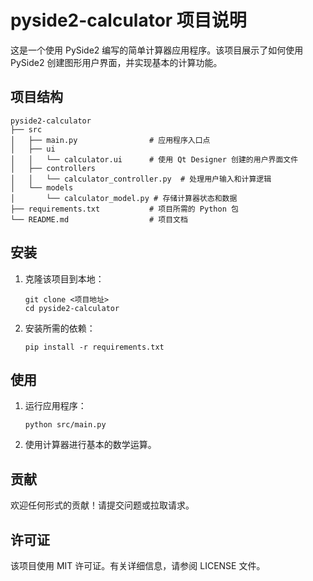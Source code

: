 # pyside2-calculator 项目说明

这是一个使用 PySide2 编写的简单计算器应用程序。该项目展示了如何使用 PySide2 创建图形用户界面，并实现基本的计算功能。

## 项目结构

```
pyside2-calculator
├── src
│   ├── main.py                # 应用程序入口点
│   ├── ui
│   │   └── calculator.ui      # 使用 Qt Designer 创建的用户界面文件
│   ├── controllers
│   │   └── calculator_controller.py  # 处理用户输入和计算逻辑
│   └── models
│       └── calculator_model.py # 存储计算器状态和数据
├── requirements.txt           # 项目所需的 Python 包
└── README.md                  # 项目文档
```

## 安装

1. 克隆该项目到本地：
   ```
   git clone <项目地址>
   cd pyside2-calculator
   ```

2. 安装所需的依赖：
   ```
   pip install -r requirements.txt
   ```

## 使用

1. 运行应用程序：
   ```
   python src/main.py
   ```

2. 使用计算器进行基本的数学运算。

## 贡献

欢迎任何形式的贡献！请提交问题或拉取请求。

## 许可证

该项目使用 MIT 许可证。有关详细信息，请参阅 LICENSE 文件。